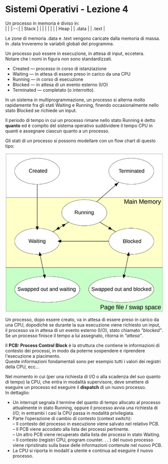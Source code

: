 <script type="text/javascript"
  src="https://cdnjs.cloudflare.com/ajax/libs/mathjax/2.7.0/MathJax.js?config=TeX-AMS_CHTML">
</script>
<script type="text/x-mathjax-config">
  MathJax.Hub.Config({
    tex2jax: {
      inlineMath: [['$','$'], ['\\(','\\)']],
      processEscapes: true},
      jax: ["input/TeX","input/MathML","input/AsciiMath","output/CommonHTML"],
      extensions: ["tex2jax.js","mml2jax.js","asciimath2jax.js","MathMenu.js","MathZoom.js","AssistiveMML.js", "[Contrib]/a11y/accessibility-menu.js"],
      TeX: {
      extensions: ["AMSmath.js","AMSsymbols.js","noErrors.js","noUndefined.js"],
      equationNumbers: {
      autoNumber: "AMS"
      }
    }
  });
</script>

# Sistemi Operativi - Lezione 4  

Un processo in memoria è diviso in:  
| |
|:--:|
| Stack |
| \| |
| \| |
| Heap |
| .data |
| .text |

Le zone di memoria .data e .text vengono caricate dalla memoria di massa.  
In .data troveremo le variabili globali del programma.

Un processo può essere in esecuzione, in attesa di input, eccetera.  
Notare che i nomi in figura non sono
standardizzati.  
- Created — processo in corso di istanziazione
- Waiting — in attesa di essere preso in carico da una CPU
- Running — in corso di esecuzione
- Blocked — in attesa di un evento esterno (I/O)
- Terminated — completato (o interrotto).

In un sistema in multiprogrammazione, un processo si alterna molto rapidamente fra gli stati Waiting
e Running, finendo occasionalmente nello stato Blocked se richiede un input.  

Il periodo di tempo in cui un processo rimane nello stato Running è detto **quanto** ed è compito del
sistema operativo suddividere il tempo CPU in quanti e assegnare ciascun quanto a un processo.  

Gli stati di un processo si possono modellare con un flow chart di questo tipo:  

![Image](/lez4/stati_processo.PNG)  

Un processo, dopo essere creato, va in attesa di essere preso in carico da una CPU, dopodichè se durante la sua esecuzione viene richiesto un input, il processo va in attesa di un evento esterno (I/O), stato chiamato *"blocked"*.  
Se un processo finisce il tempo a lui assegnato, ritorna in *"attesa"*.  

Il **PCB: Process Control Block** è la struttura che contiene le informazioni di contesto dei processi, in modo da poterne sospendere e riprendere l'esecuzione a piacimento.  
Queste informazioni fondamentali sono per esempio tutti i valori dei registri della CPU, ecc...  

Nel momento in cui (per una richiesta di
I/O o alla scadenza del suo quanto di tempo) la CPU, che entra in modalità supervisore, deve smettere
di eseguire un processo ed eseguire il **dispatch** di un nuovo processo.  
In dettaglio:  
- Un interrupt segnala il termine del quanto di tempo allocato al processo attualmente in stato
Running, oppure il processo avvia una richiesta di I/O; in entrambi i casi la CPU passa in
modalità privilegiata.
- Parte l’operazione di cambio di contesto (context switch):  
    – Il contesto del processo in esecuzione viene salvato nel relativo PCB.  
    – Il PCB viene accodato alla lista dei processi pertinente.  
    – Un altro PCB viene recuperato dalla lista dei processi in stato Waiting.  
    – Il contesto (registri CPU, program counter. . . ) del nuovo processo viene ripristinato sulla
base delle informazioni contenute nel nuovo PCB.
- La CPU si riporta in modalit`a utente e continua ad eseguire il nuovo processo.  
